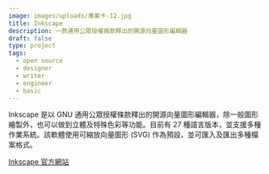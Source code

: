 ```yaml
---
image: images/uploads/專案卡-12.jpg
title: Inkscape
description: 一款通用公眾授權條款釋出的開源向量圖形編輯器
draft: false
type: project
tags:
  - open source
  - designer
  - writer
  - engineer
  - basic
---
```

Inkscape 是以 GNU 通用公眾授權條款釋出的開源向量圖形編輯器，除一般圖形繪製外，也可以做到立體及特殊色彩等功能。目前有 27 種語言版本，並支援多種作業系統。該軟體使用可縮放向量圖形 (SVG) 作為預設，並可匯入及匯出多種檔案格式。

[](https://inkscape.org/)[Inkscape 官方網站](https://inkscape.org/)